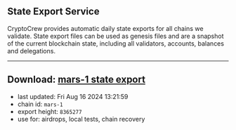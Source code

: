 ## State Export Service
CryptoCrew provides automatic daily state exports for all chains we validate. State export files can be used as genesis files and are a snapshot of the current blockchain state, including all validators, accounts, balances and delegations.

---
**Download: [mars-1 state export](https://dl-eu2.ccvalidators.com/SERVICE/mars/mars-1_export_8365277.json)**
---

- last updated: Fri Aug 16 2024 13:21:59
- chain id: `mars-1`
- export height: `8365277`
- use for: airdrops, local tests, chain recovery
